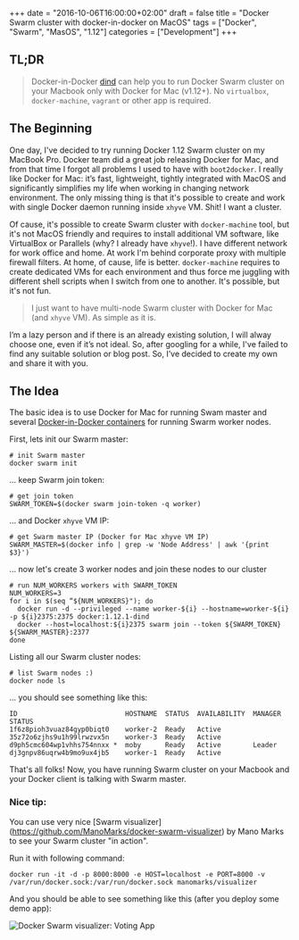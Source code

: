 +++
date = "2016-10-06T16:00:00+02:00"
draft = false
title = "Docker Swarm cluster with docker-in-docker on MacOS"
tags = ["Docker", "Swarm", "MasOS", "1.12"]
categories = ["Development"]
+++

## TL;DR

> Docker-in-Docker [dind](https://hub.docker.com/_/docker/) can help you to run Docker Swarm cluster on your Macbook only with Docker for Mac (v1.12+). No `virtualbox`, `docker-machine`, `vagrant` or other app is required.

## The Beginning

One day, I've decided to try running Docker 1.12 Swarm cluster on my MacBook Pro. Docker team did a great job releasing Docker for Mac, and from that time I forgot all problems I used to have with `boot2docker`. I really like Docker for Mac: it’s fast, lightweight, tightly integrated with MacOS and significantly simplifies my life when working in changing network environment. The only missing thing is that it's possible to create and work with single Docker daemon running inside `xhyve` VM. Shit! I want a cluster.

Of cause, it's possible to create Swarm cluster with `docker-machine` tool, but it's not MacOS friendly and requires to install additional VM software, like VirtualBox or Parallels (why? I already have `xhyve`!). I have different network for work office and home. At work I'm behind corporate proxy with multiple firewall filters. At home, of cause, life is better. `docker-machine` requires to create dedicated VMs for each environment and thus force me juggling with different shell scripts when I switch from one to another. It's possible, but it's not fun.

> I just want to have multi-node Swarm cluster with Docker for Mac (and `xhyve` VM). As simple as it is.

I’m a lazy person and if there is an already existing solution, I will alway choose one, even if it’s not ideal. So, after googling for a while, I've failed to find any suitable solution or blog post. So, I’ve decided to create my own and share it with you.

## The Idea

The basic idea is to use Docker for Mac for running Swam master and several [Docker-in-Docker containers](https://hub.docker.com/_/docker/) for running Swarm worker nodes.

First, lets init our Swarm master:
```
# init Swarm master
docker swarm init
```

... keep Swarm join token:
```
# get join token
SWARM_TOKEN=$(docker swarm join-token -q worker)
```

... and Docker `xhyve` VM IP:
```
# get Swarm master IP (Docker for Mac xhyve VM IP)
SWARM_MASTER=$(docker info | grep -w 'Node Address' | awk '{print $3}')
```

... now let's create 3 worker nodes and join these nodes to our cluster
```
# run NUM_WORKERS workers with SWARM_TOKEN
NUM_WORKERS=3
for i in $(seq “${NUM_WORKERS}"); do
  docker run -d --privileged --name worker-${i} --hostname=worker-${i} -p ${i}2375:2375 docker:1.12.1-dind
  docker --host=localhost:${i}2375 swarm join --token ${SWARM_TOKEN} ${SWARM_MASTER}:2377
done
```

Listing all our Swarm cluster nodes:
```
# list Swarm nodes :)
docker node ls
```
... you should see something like this:
```
ID                           HOSTNAME  STATUS  AVAILABILITY  MANAGER STATUS
1f6z8pioh3vuaz84gyp0biqt0    worker-2  Ready   Active
35z72o6zjhs9u1h99lrwzvx5n    worker-3  Ready   Active
d9ph5cmc604wp1vhhs754nnxx *  moby      Ready   Active        Leader
dj3gnpv86uqrw4b9mo9ux4jb5    worker-1  Ready   Active
```

That's all folks! Now, you have running Swarm cluster on your Macbook and your Docker client is talking with Swarm master.

### Nice tip:

You can use very nice [Swarm visualizer] (https://github.com/ManoMarks/docker-swarm-visualizer) by Mano Marks to see your Swarm cluster "in action".

Run it with following command:
```
docker run -it -d -p 8000:8000 -e HOST=localhost -e PORT=8000 -v /var/run/docker.sock:/var/run/docker.sock manomarks/visualizer
```

And you should be able to see something like this (after you deploy some demo app):

![Docker Swarm visualizer: Voting App](/img/docker_visualizer.png)
